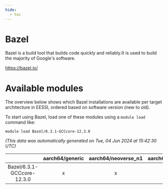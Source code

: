 ```yaml
---
hide:
  - toc
---
```


Bazel
=====


Bazel is a build tool that builds code quickly and reliably.It is used to build the majority of Google's software.

https://bazel.io/
# Available modules


The overview below shows which Bazel installations are available per target architecture in EESSI, ordered based on software version (new to old).

To start using Bazel, load one of these modules using a `module load` command like:

```shell
module load Bazel/6.3.1-GCCcore-12.3.0
```

*(This data was automatically generated on Tue, 04 Jun 2024 at 15:42:30 UTC)*  

| |aarch64/generic|aarch64/neoverse_n1|aarch64/neoverse_v1|x86_64/generic|x86_64/amd/zen2|x86_64/amd/zen3|x86_64/intel/haswell|x86_64/intel/skylake_avx512|
| :---: | :---: | :---: | :---: | :---: | :---: | :---: | :---: | :---: |
|Bazel/6.3.1-GCCcore-12.3.0|x|x|x|x|x|x|x|x|
